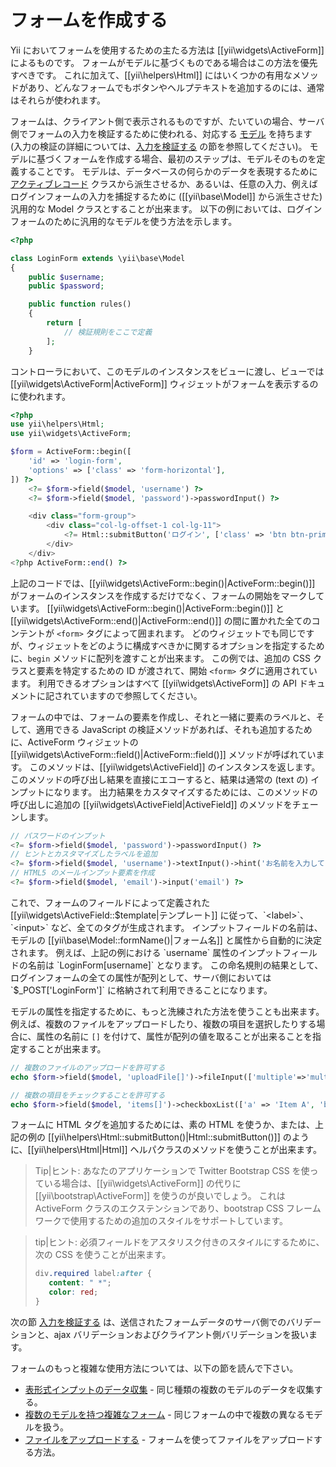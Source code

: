 フォームを作成する
==================

Yii においてフォームを使用するための主たる方法は [[yii\widgets\ActiveForm]] によるものです。
フォームがモデルに基づくものである場合はこの方法を優先すべきです。
これに加えて、[[yii\helpers\Html]] にはいくつかの有用なメソッドがあり、どんなフォームでもボタンやヘルプテキストを追加するのには、通常はそれらが使われます。

フォームは、クライアント側で表示されるものですが、たいていの場合、サーバ側でフォームの入力を検証するために使われる、対応する [モデル](structure-models.md) を持ちます
(入力の検証の詳細については、[入力を検証する](input-validation.md) の節を参照してください)。
モデルに基づくフォームを作成する場合、最初のステップは、モデルそのものを定義することです。
モデルは、データベースの何らかのデータを表現するために [アクティブレコード](db-active-record.md) クラスから派生させるか、あるいは、任意の入力、例えばログインフォームの入力を捕捉するために ([[yii\base\Model]] から派生させた) 汎用的な Model クラスとすることが出来ます。
以下の例においては、ログインフォームのために汎用的なモデルを使う方法を示します。

```php
<?php

class LoginForm extends \yii\base\Model
{
    public $username;
    public $password;

    public function rules()
    {
        return [
            // 検証規則をここで定義
        ];
    }

```

コントローラにおいて、このモデルのインスタンスをビューに渡し、ビューでは [[yii\widgets\ActiveForm|ActiveForm]] ウィジェットがフォームを表示するのに使われます。

```php
<?php
use yii\helpers\Html;
use yii\widgets\ActiveForm;

$form = ActiveForm::begin([
    'id' => 'login-form',
    'options' => ['class' => 'form-horizontal'],
]) ?>
    <?= $form->field($model, 'username') ?>
    <?= $form->field($model, 'password')->passwordInput() ?>

    <div class="form-group">
        <div class="col-lg-offset-1 col-lg-11">
            <?= Html::submitButton('ログイン', ['class' => 'btn btn-primary']) ?>
        </div>
    </div>
<?php ActiveForm::end() ?>
```

上記のコードでは、[[yii\widgets\ActiveForm::begin()|ActiveForm::begin()]] がフォームのインスタンスを作成するだけでなく、フォームの開始をマークしています。
[[yii\widgets\ActiveForm::begin()|ActiveForm::begin()]] と [[yii\widgets\ActiveForm::end()|ActiveForm::end()]] の間に置かれた全てのコンテントが `<form>` タグによって囲まれます。
どのウィジェットでも同じですが、ウィジェットをどのように構成すべきかに関するオプションを指定するために、`begin` メソッドに配列を渡すことが出来ます。
この例では、追加の CSS クラスと要素を特定するための ID が渡されて、開始 `<form>` タグに適用されています。
利用できるオプションはすべて [[yii\widgets\ActiveForm]] の API ドキュメントに記されていますので参照してください。

フォームの中では、フォームの要素を作成し、それと一緒に要素のラベルと、そして、適用できる JavaScript の検証メソッドがあれば、それも追加するために、ActiveForm ウィジェットの [[yii\widgets\ActiveForm::field()|ActiveForm::field()]] メソッドが呼ばれています。
このメソッドは、[[yii\widgets\ActiveField]] のインスタンスを返します。
このメソッドの呼び出し結果を直接にエコーすると、結果は通常の (text の) インプットになります。
出力結果をカスタマイズするためには、このメソッドの呼び出しに追加の [[yii\widgets\ActiveField|ActiveField]] のメソッドをチェーンします。

```php
// パスワードのインプット
<?= $form->field($model, 'password')->passwordInput() ?>
// ヒントとカスタマイズしたラベルを追加
<?= $form->field($model, 'username')->textInput()->hint('お名前を入力してください')->label('お名前') ?>
// HTML5 のメールインプット要素を作成
<?= $form->field($model, 'email')->input('email') ?>
```

これで、フォームのフィールドによって定義された [[yii\widgets\ActiveField::$template|テンプレート]] に従って、`<label>`、`<input>` など、全てのタグが生成されます。
インプットフィールドの名前は、モデルの [[yii\base\Model::formName()|フォーム名]] と属性から自動的に決定されます。
例えば、上記の例における `username` 属性のインプットフィールドの名前は `LoginForm[username]` となります。
この命名規則の結果として、ログインフォームの全ての属性が配列として、サーバ側においては `$_POST['LoginForm']` に格納されて利用できることになります。

モデルの属性を指定するために、もっと洗練された方法を使うことも出来ます。
例えば、複数のファイルをアップロードしたり、複数の項目を選択したりする場合に、属性の名前に `[]` を付けて、属性が配列の値を取ることが出来ることを指定することが出来ます。

```php
// 複数のファイルのアップロードを許可する
echo $form->field($model, 'uploadFile[]')->fileInput(['multiple'=>'multiple']);

// 複数の項目をチェックすることを許可する
echo $form->field($model, 'items[]')->checkboxList(['a' => 'Item A', 'b' => 'Item B', 'c' => 'Item C']);
```

フォームに HTML タグを追加するためには、素の HTML を使うか、または、上記の例の [[yii\helpers\Html::submitButton()|Html::submitButton()]] のように、[[yii\helpers\Html|Html]] ヘルパクラスのメソッドを使うことが出来ます。

> Tip|ヒント: あなたのアプリケーションで Twitter Bootstrap CSS を使っている場合は、[[yii\widgets\ActiveForm]] の代りに [[yii\bootstrap\ActiveForm]] を使うのが良いでしょう。
> これは ActiveForm クラスのエクステンションであり、bootstrap CSS フレームワークで使用するための追加のスタイルをサポートしています。

> tip|ヒント: 必須フィールドをアスタリスク付きのスタイルにするために、次の CSS を使うことが出来ます。
>
>```css
>div.required label:after {
>    content: " *";
>    color: red;
>}
>```

次の節 [入力を検証する](input-validation.md) は、送信されたフォームデータのサーバ側でのバリデーションと、ajax バリデーションおよびクライアント側バリデーションを扱います。

フォームのもっと複雑な使用方法については、以下の節を読んで下さい。

- [表形式インプットのデータ収集](input-tabular-input.md) - 同じ種類の複数のモデルのデータを収集する。
- [複数のモデルを持つ複雑なフォーム](input-multiple-models.md) - 同じフォームの中で複数の異なるモデルを扱う。
- [ファイルをアップロードする](input-file-upload) - フォームを使ってファイルをアップロードする方法。
